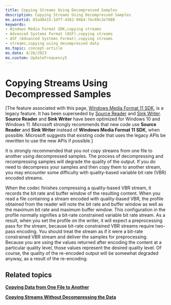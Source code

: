 ```yaml
---
title: Copying Streams Using Decompressed Samples
description: Copying Streams Using Decompressed Samples
ms.assetid: 03ad8415-1dff-4362-94b4-7ec69c3e7888
keywords:
- Windows Media Format SDK,copying streams
- Advanced Systems Format (ASF),copying streams
- ASF (Advanced Systems Format),copying streams
- streams,copying using decompressed data
ms.topic: concept-article
ms.date: 4/26/2023
ms.custom: UpdateFrequency5
---
```


# Copying Streams Using Decompressed Samples

\[The feature associated with this page, [Windows Media Format 11 SDK](/windows/win32/wmformat/windows-media-format-11-sdk), is a legacy feature. It has been superseded by [Source Reader](/windows/win32/medfound/source-reader) and [Sink Writer](/windows/win32/medfound/sink-writer). **Source Reader** and **Sink Writer** have been optimized for Windows 10 and Windows 11. Microsoft strongly recommends that new code use **Source Reader** and **Sink Writer** instead of **Windows Media Format 11 SDK**, when possible. Microsoft suggests that existing code that uses the legacy APIs be rewritten to use the new APIs if possible.\]

It is strongly recommended that you not copy streams from one file to another using decompressed samples. The process of decompressing and recompressing samples will degrade the quality of the output. If you do need to decompress your samples and then copy them to another stream, you may encounter some difficulty with quality-based variable bit rate (VBR) encoded streams.

When the codec finishes compressing a quality-based VBR stream, it records the bit rate and buffer window of the resulting content. When you read a file containing a stream encoded with quality-based VBR, the profile obtained from the reader will note the bit rate and buffer window as well as the maximum bit rate and maximum buffer window. This configuration in the profile normally signifies a bit-rate constrained variable bit rate stream. As a result, when you set the profile on the writer, it will expect a preprocessing pass for the stream, because bit-rate constrained VBR streams require two-pass encoding. You should treat the stream as if it were a bit-rate constrained VBR stream and deliver the samples for preprocessing. Because you are using the values returned after encoding the content at a particular quality level, those values represent the desired quality level. Of course, the quality of the re-encoded output will be somewhat degraded anyway, as a result of the re-encoding.

## Related topics

<dl> <dt>

[**Copying Data from One File to Another**](copying-data-from-one-file-to-another.md)
</dt> <dt>

[**Copying Streams Without Decompressing the Data**](copying-streams-without-decompressing-the-data.md)
</dt> </dl>

 

 




